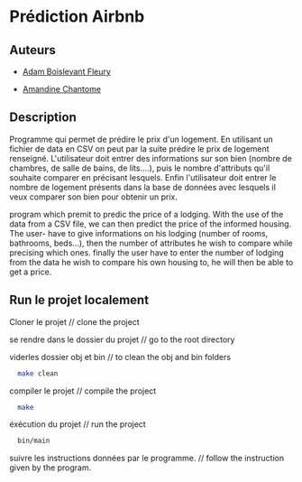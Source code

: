 
# Prédiction Airbnb

## Auteurs

- [Adam Boislevant Fleury]()

- [Amandine Chantome](https://github.com/amandine-ch)

## Description

Programme qui permet de prédire le prix d'un logement.
En utilisant un fichier de data en CSV on peut par la suite prédire le prix de logement renseigné.
L'utilisateur doit entrer des informations sur son bien (nombre de chambres, de salle de bains, de lits....), puis le nombre d'attributs qu'il souhaite comparer en précisant lesquels. 
Enfin l'utilisateur doit entrer le nombre de logement présents dans la base de données avec lesquels il veux comparer son bien pour obtenir un prix.

program which premit to predic the price of a lodging.
With the use of the data from a CSV file, we can then predict the price of the informed housing.
The user- have to give informations on his lodging (number of rooms, bathrooms, beds...), then the number of attributes he wish to compare while precising which ones.
finally the user have to enter the number of lodging from the data he wish to compare his own housing to, he will then be able to get a price.

## Run le projet localement

Cloner le projet 
// clone the project

se rendre dans le dossier du projet
// go to the root directory

viderles dossier obj et bin
// to clean the obj and bin folders

```bash
  make clean
```

compiler le projet
// compile the project

```bash
  make
```
éxécution du projet
// run the project

```bash
  bin/main
```

suivre les instructions données par le programme.
// follow the instruction given by the program.





